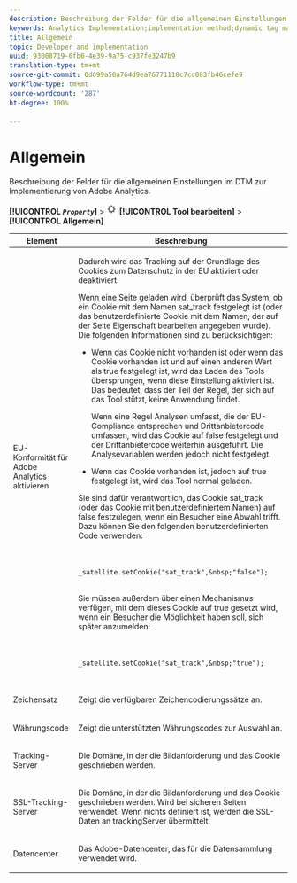 ```yaml
---
description: Beschreibung der Felder für die allgemeinen Einstellungen im dynamischen Tag-Manager zur Bereitstellung von Adobe Analytics.
keywords: Analytics Implementation;implementation method;dynamic tag management;dtm;general settings;eu compliance;character set;currency code;tracking server;ssl tracking server
title: Allgemein
topic: Developer and implementation
uuid: 93008719-6fb6-4e39-9a75-c937fe3247b9
translation-type: tm+mt
source-git-commit: 0d699a50a764d9ea76771118c7cc083fb46cefe9
workflow-type: tm+mt
source-wordcount: '287'
ht-degree: 100%

---
```



# Allgemein

Beschreibung der Felder für die allgemeinen Einstellungen im DTM zur Implementierung von Adobe Analytics.

**[!UICONTROL *`Property`*]** > ![](assets/settings_gear.png) **[!UICONTROL Tool bearbeiten]** > **[!UICONTROL Allgemein]**

<table id="table_DD8DA303698041D296DD5DB080AF7971"> 
 <thead> 
  <tr> 
   <th colname="col1" class="entry"> Element </th> 
   <th colname="col2" class="entry"> Beschreibung </th> 
  </tr> 
 </thead>
 <tbody> 
  <tr> 
   <td colname="col1"> <p>EU-Konformität für <span class="keyword">Adobe Analytics</span> aktivieren </p> </td> 
   <td colname="col2"> <p> Dadurch wird das Tracking auf der Grundlage des Cookies zum Datenschutz in der EU aktiviert oder deaktiviert. </p> <p>Wenn eine Seite geladen wird, überprüft das System, ob ein Cookie mit dem Namen <span class="filepath">sat_track</span> festgelegt ist (oder das benutzerdefinierte Cookie mit dem Namen, der auf der Seite <span class="wintitle">Eigenschaft bearbeiten</span> angegeben wurde). Die folgenden Informationen sind zu berücksichtigen: </p> 
    <ul id="ul_42A6D728F0BC4FBABB0069EFB66DCB01"> 
     <li id="li_227CB14326344AA3980F20C7EACF2AD2"> <p> Wenn das Cookie nicht vorhanden ist oder wenn das Cookie vorhanden ist und auf einen anderen Wert als <span class="term"> true </span> festgelegt ist, wird das Laden des Tools übersprungen, wenn diese Einstellung aktiviert ist. Das bedeutet, dass der Teil der Regel, der sich auf das Tool stützt, keine Anwendung findet. </p> <p>Wenn eine Regel Analysen umfasst, die der EU-Compliance entsprechen und Drittanbietercode umfassen, wird das Cookie auf <span class="term"> false </span> festgelegt und der Drittanbietercode weiterhin ausgeführt. Die Analysevariablen werden jedoch nicht festgelegt. </p> </li> 
     <li id="li_1E74E02D7E4646ACA86D862A1D3C6679"> Wenn das Cookie vorhanden ist, jedoch auf <span class="term"> true </span> festgelegt ist, wird das Tool normal geladen. </li> 
    </ul> <p>Sie sind dafür verantwortlich, das Cookie <span class="filepath">sat_track</span> (oder das Cookie mit benutzerdefiniertem Namen) auf <span class="term">false</span> festzulegen, wenn ein Besucher eine Abwahl trifft. Dazu können Sie den folgenden benutzerdefinierten Code verwenden: </p> <p> 
     <code>
       _satellite.setCookie("sat_track",&amp;nbsp;"false"); 
     </code> </p> <p> Sie müssen außerdem über einen Mechanismus verfügen, mit dem dieses Cookie auf <span class="term">true</span> gesetzt wird, wenn ein Besucher die Möglichkeit haben soll, sich später anzumelden: </p> <p> 
     <code>
       _satellite.setCookie("sat_track",&amp;nbsp;"true"); 
     </code> </p> </td> 
  </tr> 
  <tr> 
   <td colname="col1"> <p>Zeichensatz </p> </td> 
   <td colname="col2"> <p>Zeigt die verfügbaren Zeichencodierungssätze an. </p> </td> 
  </tr> 
  <tr> 
   <td colname="col1"> <p>Währungscode </p> </td> 
   <td colname="col2"> <p>Zeigt die unterstützten Währungscodes zur Auswahl an. </p> </td> 
  </tr> 
  <tr> 
   <td colname="col1"> <p>Tracking-Server </p> </td> 
   <td colname="col2"> <p>Die Domäne, in der die Bildanforderung und das Cookie geschrieben werden. </p> </td> 
  </tr> 
  <tr> 
   <td colname="col1"> <p>SSL-Tracking-Server </p> </td> 
   <td colname="col2"> <p>Die Domäne, in der die Bildanforderung und das Cookie geschrieben werden. Wird bei sicheren Seiten verwendet. Wenn nichts definiert ist, werden die SSL-Daten an <span class="term">trackingServer</span> übermittelt. </p> </td> 
  </tr> 
  <tr> 
   <td colname="col1"> <p>Datencenter </p> </td> 
   <td colname="col2"> <p>Das Adobe-Datencenter, das für die Datensammlung verwendet wird. </p> </td> 
  </tr> 
 </tbody> 
</table>

